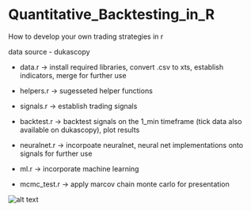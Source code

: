 # Quantitative_Backtesting_in_R
How to develop your own trading strategies in r

data source - dukascopy

- data.r -> install required libraries, convert .csv to xts, establish indicators, merge for further use
- helpers.r -> sugesseted helper functions
- signals.r -> establish trading signals
- backtest.r -> backtest signals on the 1_min timeframe (tick data also available on dukascopy), plot results

- neuralnet.r -> incorpoate neuralnet, neural net implementations onto signals for further use
- ml.r -> incorporate machine learning
- mcmc_test.r -> apply marcov chain monte carlo for presentation

![alt text](https://github.com/[username]/[reponame]/blob/[branch]/image.jpg?raw=true)

